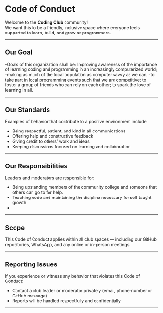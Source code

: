 # Code of Conduct

Welcome to the **Coding Club** community!  
We want this to be a friendly, inclusive space where everyone feels supported to learn, build, and grow as programmers.

---

## Our Goal

-Goals of this organization shall be: Improving awareness of the importance of learning coding and programming in an increasingly computerized world; 
-making as much of the local population as computer savvy as we can;
-to take part in local programming events such that we are competitive; to foster a group of friends who can rely on each other; to spark the love of learning in all.


---

## Our Standards

Examples of behavior that contribute to a positive environment include:
- Being respectful, patient, and kind in all communications  
- Offering help and constructive feedback  
- Giving credit to others’ work and ideas  
- Keeping discussions focused on learning and collaboration  
---

## Our Responsibilities

Leaders and moderators are responsible for:
- Being upstanding members of the community college and someone that others can go to for help.
- Teaching code and maintaining the disipline necessary for self taught growth
-   
---

## Scope

This Code of Conduct applies within all club spaces — including our GitHub repositories, WhatsApp, and any online or in-person meetings.

---

## Reporting Issues

If you experience or witness any behavior that violates this Code of Conduct:
- Contact a club leader or moderator privately (email, phone-number or GitHub message)
- Reports will be handled respectfully and confidentially  

---
